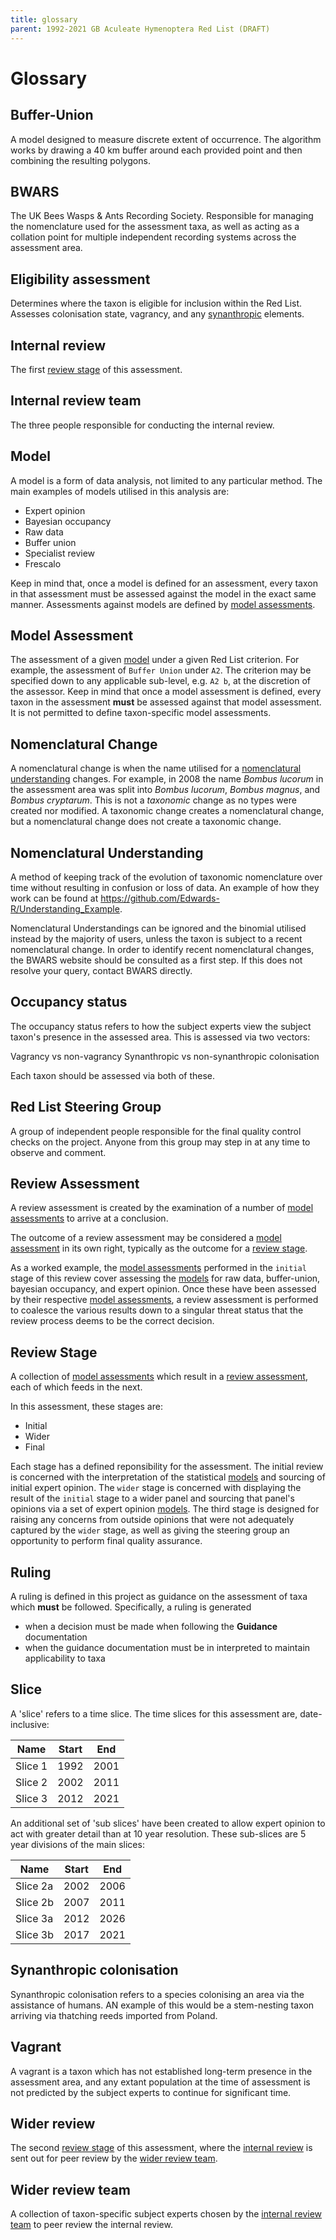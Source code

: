 ```yaml
---
title: glossary
parent: 1992-2021 GB Aculeate Hymenoptera Red List (DRAFT)
---
```

# Glossary

## Buffer-Union
A model designed to measure discrete extent of occurrence. The algorithm works by drawing a 40 km buffer around each provided point and then combining the resulting polygons.

## BWARS
The UK Bees Wasps & Ants Recording Society. Responsible for managing the nomenclature used for the assessment taxa, as well as acting as a collation point for multiple independent recording systems across the assessment area.

## Eligibility assessment
Determines where the taxon is eligible for inclusion within the Red List. Assesses colonisation state, vagrancy, and any [synanthropic](#synanthropic-colonisation) elements.

## Internal review
The first [review stage](#review-stage) of this assessment.

## Internal review team
The three people responsible for conducting the internal review.

## Model
A model is a form of data analysis, not limited to any particular method. The main examples of models utilised in this analysis are:

- Expert opinion
- Bayesian occupancy
- Raw data
- Buffer union
- Specialist review
- Frescalo

Keep in mind that, once a model is defined for an assessment, every taxon in that assessment must be assessed against the model in the exact same manner. Assessments against models are defined by [model assessments](#model-assessment).

## Model Assessment
The assessment of a given [model](#model) under a given Red List criterion. For example, the assessment of `Buffer Union` under `A2`. The criterion may be specified down to any applicable sub-level, e.g. `A2 b`, at the discretion of the assessor. Keep in mind that once a model assessment is defined, every taxon in the assessment **must** be assessed against that model assessment. It is not permitted to define taxon-specific model assessments.

## Nomenclatural Change
A nomenclatural change is when the name utilised for a [nomenclatural understanding](#nomenclatural-understanding) changes. For example, in 2008 the name *Bombus lucorum* in the assessment area was split into *Bombus lucorum*, *Bombus magnus*, and *Bombus cryptarum*. This is not a *taxonomic* change as no types were created nor modified. A taxonomic change creates a nomenclatural change, but a nomenclatural change does not create a taxonomic change.

## Nomenclatural Understanding
A method of keeping track of the evolution of taxonomic nomenclature over time without resulting in confusion or loss of data. An example of how they work can be found at https://github.com/Edwards-R/Understanding_Example.

Nomenclatural Understandings can be ignored and the binomial utilised instead by the majority of users, unless the taxon is subject to a recent nomenclatural change. In order to identify recent nomenclatural changes, the BWARS website should be consulted as a first step. If this does not resolve your query, contact BWARS directly.

## Occupancy status
The occupancy status refers to how the subject experts view the subject taxon's presence in the assessed area. This is assessed via two vectors:

Vagrancy vs non-vagrancy
Synanthropic vs non-synanthropic colonisation

Each taxon should be assessed via both of these.

## Red List Steering Group
A group of independent people responsible for the final quality control checks on the project. Anyone from this group may step in at any time to observe and comment.

## Review Assessment
A review assessment is created by the examination of a number of [model assessments](#model-assessment) to arrive at a conclusion.

The outcome of a review assessment may be considered a [model assessment](#model-assessment) in its own right, typically as the outcome for a [review stage](#review-stage).

As a worked example, the [model assessments](#model-assessment) performed in the `initial` stage of this review cover assessing the [models](#model) for raw data, buffer-union, bayesian occupancy, and expert opinion. Once these have been assessed by their respective [model assessments](#model-assessment), a review assessment is performed to coalesce the various results down to a singular threat status that the review process deems to be the correct decision.

## Review Stage
A collection of [model assessments](#model-assessment) which result in a [review assessment](#review-assessment), each of which feeds in the next.

In this assessment, these stages are:
- Initial
- Wider
- Final

Each stage has a defined reponsibility for the assessment. The initial review is concerned with the interpretation of the statistical [models](#model) and sourcing of initial expert opinion. The `wider` stage is concerned with displaying the result of the `initial` stage to a wider panel and sourcing that panel's opinions via a set of expert opinion [models](#model). The third stage is designed for raising any concerns from outside opinions that were not adequately captured by the `wider` stage, as well as giving the steering group an opportunity to perform final quality assurance.

## Ruling
A ruling is defined in this project as guidance on the assessment of taxa which **must** be followed. Specifically, a ruling is generated
- when a decision must be made when following the **Guidance** documentation
- when the guidance documentation must be in interpreted to maintain applicability to taxa 

## Slice
A 'slice' refers to a time slice. The time slices for this assessment are, date-inclusive:

|Name|Start|End|
|---|---|---|
|Slice 1|1992|2001|
|Slice 2|2002|2011|
|Slice 3|2012|2021|

An additional set of 'sub slices' have been created to allow expert opinion to act with greater detail than at 10 year resolution. These sub-slices are 5 year divisions of the main slices:

|Name|Start|End|
|---|---|---|
|Slice 2a|2002|2006|
|Slice 2b|2007|2011|
|Slice 3a|2012|2026|
|Slice 3b|2017|2021|

## Synanthropic colonisation
Synanthropic colonisation refers to a species colonising an area via the assistance of humans. AN example of this would be a stem-nesting taxon arriving via thatching reeds imported from Poland.

## Vagrant
A vagrant is a taxon which has not established long-term presence in the assessment area, and any extant population at the time of assessment is not predicted by the subject experts to continue for significant time.

## Wider review
The second [review stage](#review-stage) of this assessment, where the [internal review](#internal-review) is sent out for peer review by the [wider review team](#wider-review-team).

## Wider review team
A collection of taxon-specific subject experts chosen by the [internal review team](#internal-review-team) to peer review the internal review.